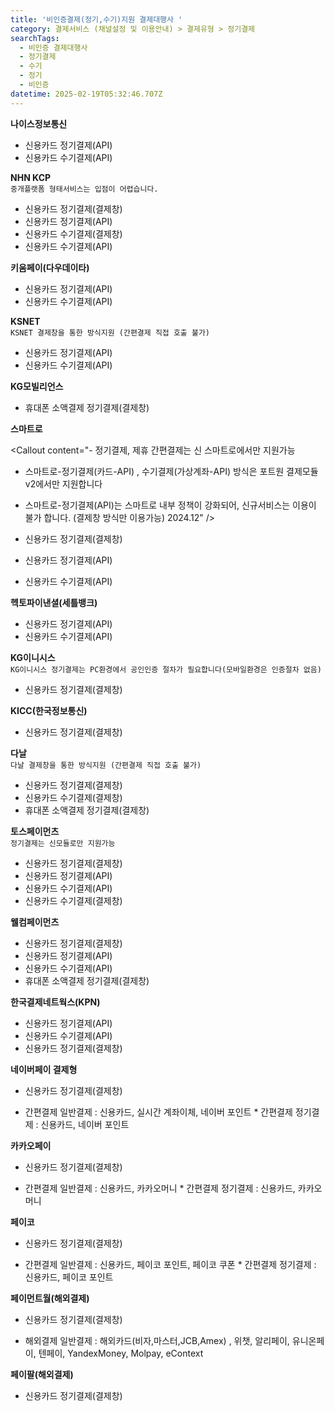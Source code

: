 ```yaml
---
title: '비인증결제(정기,수기)지원 결제대행사 '
category: 결제서비스 (채널설정 및 이용안내) > 결제유형 > 정기결제
searchTags:
  - 비인증 결제대행사
  - 정기결제
  - 수기
  - 정기
  - 비인증
datetime: 2025-02-19T05:32:46.707Z
---
```


<Callout content="비인증결제(정기,수기) 지원하는 결제대행사를 알려드립니다. " />

**나이스정보통신**

- 신용카드 정기결제(API)
- 신용카드 수기결제(API)

**NHN KCP** \
`중개플랫폼 형태서비스는 입점이 어렵습니다.`

- 신용카드 정기결제(결제창)
- 신용카드 정기결제(API)
- 신용카드 수기결제(결제창)
- 신용카드 수기결제(API)

**키움페이(다우데이타)**

- 신용카드 정기결제(API)
- 신용카드 수기결제(API)

**KSNET**\
`KSNET 결제창을 통한 방식지원 (간편결제 직접 호출 불가)`

- 신용카드 정기결제(API)
- 신용카드 수기결제(API)

**KG모빌리언스**

- 휴대폰 소액결제 정기결제(결제창)

**스마트로**

<Callout content="- 정기결제, 제휴 간편결제는 신 스마트로에서만 지원가능 
- 스마트로-정기결제(카드-API) , 수기결제(가상계좌-API) 방식은 포트원 결제모듈 v2에서만 지원합니다 
- 스마트로-정기결제(API)는 스마트로 내부 정책이 강화되어, 신규서비스는 이용이 불가 합니다. 
(결제창 방식만 이용가능) 2024.12" />

- 신용카드 정기결제(결제창)
- 신용카드 정기결제(API)
- 신용카드 수기결제(API)

**헥토파이낸셜(세틀뱅크)**

- 신용카드 정기결제(API)
- 신용카드 수기결제(API)

**KG이니시스**\
`KG이니시스 정기결제는 PC환경에서 공인인증 절차가 필요합니다(모바일환경은 인증절차 없음)`

- 신용카드 정기결제(결제창)

**KICC(한국정보통신)**

- 신용카드 정기결제(결제창)

**다날**\
`다날 결제창을 통한 방식지원 (간편결제 직접 호출 불가)`

- 신용카드 정기결제(결제창)
- 신용카드 수기결제(결제창)
- 휴대폰 소액결제 정기결제(결제창)

**토스페이먼츠**\
`정기결제는 신모듈로만 지원가능`

- 신용카드 정기결제(결제창)
- 신용카드 정기결제(API)
- 신용카드 수기결제(API)
- 신용카드 수기결제(결제창)

**웰컴페이먼츠**

- 신용카드 정기결제(결제창)
- 신용카드 정기결제(API)
- 신용카드 수기결제(API)
- 휴대폰 소액결제 정기결제(결제창)

**한국결제네트웍스(KPN)**

- 신용카드 정기결제(API)
- 신용카드 수기결제(API)
- 신용카드 정기결제(결제창)

**네이버페이 결제형**

- 신용카드 정기결제(결제창)

<Indent level="1">

- 간편결제 일반결제 : 신용카드, 실시간 계좌이체, 네이버 포인트 \* 간편결제
  정기결제 : 신용카드, 네이버 포인트

</Indent>

**카카오페이**

- 신용카드 정기결제(결제창)

<Indent level="1">

- 간편결제 일반결제 : 신용카드, 카카오머니 \* 간편결제 정기결제 : 신용카드,
  카카오머니

</Indent>

**페이코**

- 신용카드 정기결제(결제창)

<Indent level="1">

- 간편결제 일반결제 : 신용카드, 페이코 포인트, 페이코 쿠폰 \* 간편결제 정기결제
  : 신용카드, 페이코 포인트

</Indent>

**페이먼트월(해외결제)**

- 신용카드 정기결제(결제창)

<Indent level="1">

- 해외결제 일반결제 : 해외카드(비자,마스터,JCB,Amex) , 위챗, 알리페이,
  유니온페이, 텐페이, YandexMoney, Molpay, eContext

</Indent>

**페이팔(해외결제)**

- 신용카드 정기결제(결제창)
